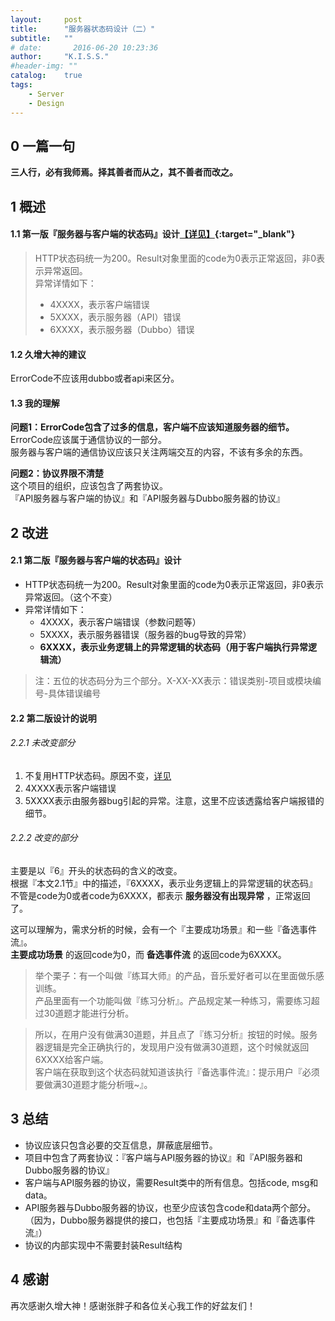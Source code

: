 ```yaml
---
layout:     post
title:      "服务器状态码设计（二）"
subtitle:   ""
# date:       2016-06-20 10:23:36
author:     "K.I.S.S."
#header-img: ""
catalog:    true
tags:
    - Server
    - Design
---
```


## 0 一篇一句

**三人行，必有我师焉。择其善者而从之，其不善者而改之。**

## 1 概述

#### 1.1 第一版『服务器与客户端的状态码』设计[【详见】](/2017/08/01/design-of-server-status-code-Ⅰ/#myDesign){:target="_blank"}    

> HTTP状态码统一为200。Result对象里面的code为0表示正常返回，非0表示异常返回。    
> 异常详情如下：
> - 4XXXX，表示客户端错误
> - 5XXXX，表示服务器（API）错误
> - 6XXXX，表示服务器（Dubbo）错误


#### 1.2 久增大神的建议

ErrorCode不应该用dubbo或者api来区分。

#### 1.3 我的理解

**问题1：ErrorCode包含了过多的信息，客户端不应该知道服务器的细节。**    
ErrorCode应该属于通信协议的一部分。    
服务器与客户端的通信协议应该只关注两端交互的内容，不该有多余的东西。

**问题2：协议界限不清楚**    
这个项目的组织，应该包含了两套协议。    
『API服务器与客户端的协议』和『API服务器与Dubbo服务器的协议』

## 2 改进

#### 2.1 第二版『服务器与客户端的状态码』设计

- HTTP状态码统一为200。Result对象里面的code为0表示正常返回，非0表示异常返回。（这个不变）
- 异常详情如下：
    + 4XXXX，表示客户端错误（参数问题等）
    + 5XXXX，表示服务器错误（服务器的bug导致的异常）
    + **6XXXX，表示业务逻辑上的异常逻辑的状态码（用于客户端执行异常逻辑流）**

> 注：五位的状态码分为三个部分。X-XX-XX表示：错误类别-项目或模块编号-具体错误编号

#### 2.2 第二版设计的说明

###### 2.2.1 未改变部分
1. 不复用HTTP状态码。原因不变，[详见](/2017/08/01/design-of-server-status-code-Ⅰ/#noHttpStatusCode)
2. 4XXXX表示客户端错误
3. 5XXXX表示由服务器bug引起的异常。注意，这里不应该透露给客户端报错的细节。

###### 2.2.2 改变的部分
主要是以『6』开头的状态码的含义的改变。    
根据『本文2.1节』中的描述，『6XXXX，表示业务逻辑上的异常逻辑的状态码』    
不管是code为0或者code为6XXXX，都表示 **服务器没有出现异常** ，正常返回了。

这可以理解为，需求分析的时候，会有一个『主要成功场景』和一些『备选事件流』。    
**主要成功场景** 的返回code为0，而 **备选事件流** 的返回code为6XXXX。

> 举个栗子：有一个叫做『练耳大师』的产品，音乐爱好者可以在里面做乐感训练。    
> 产品里面有一个功能叫做『练习分析』。产品规定某一种练习，需要练习超过30道题才能进行分析。    

> 所以，在用户没有做满30道题，并且点了『练习分析』按钮的时候。服务器逻辑是完全正确执行的，发现用户没有做满30道题，这个时候就返回6XXXX给客户端。    
> 客户端在获取到这个状态码就知道该执行『备选事件流』：提示用户『必须要做满30道题才能分析哦~』。


## 3 总结

- 协议应该只包含必要的交互信息，屏蔽底层细节。
- 项目中包含了两套协议：『客户端与API服务器的协议』和『API服务器和Dubbo服务器的协议』    
- 客户端与API服务器的协议，需要Result类中的所有信息。包括code, msg和data。    
- API服务器与Dubbo服务器的协议，也至少应该包含code和data两个部分。（因为，Dubbo服务器提供的接口，也包括『主要成功场景』和『备选事件流』）
- 协议的内部实现中不需要封装Result结构

## 4 感谢

再次感谢久增大神！感谢张胖子和各位关心我工作的好盆友们！
